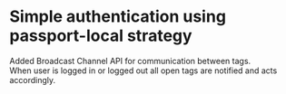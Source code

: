 # Simple authentication using passport-local strategy

Added Broadcast Channel API for communication between tags. \
When user is logged in or logged out all open tags are notified and acts accordingly.
